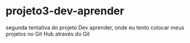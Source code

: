 # projeto3-dev-aprender
segunda tentativa do projeto Dev aprender, onde eu tento colocar meus projetos no Git Hub através do Git
